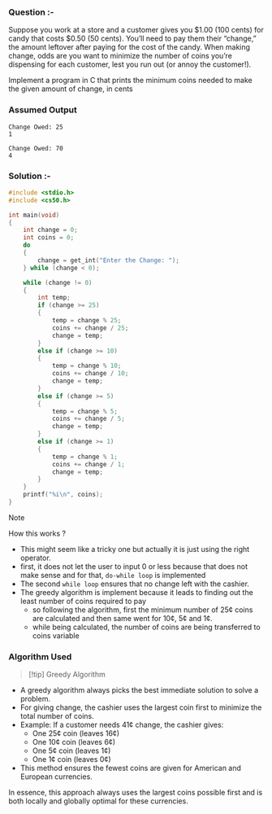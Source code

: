 ### Question :-

Suppose you work at a store and a customer gives you $1.00 (100 cents) for candy that costs $0.50 (50 cents). You’ll need to pay them their “change,” the amount leftover after paying for the cost of the candy. When making change, odds are you want to minimize the number of coins you’re dispensing for each customer, lest you run out (or annoy the customer!).

Implement a program in C that prints the minimum coins needed to make the given amount of change, in cents

### Assumed Output

```
Change Owed: 25
1

Change Owed: 70
4
```

### Solution :-

```c
#include <stdio.h>
#include <cs50.h>

int main(void)
{
    int change = 0;
    int coins = 0;
    do
    {
        change = get_int("Enter the Change: ");
    } while (change < 0);

    while (change != 0)
    {
        int temp;
        if (change >= 25)
        {
            temp = change % 25;
            coins += change / 25;
            change = temp;
        }
        else if (change >= 10)
        {
            temp = change % 10;
            coins += change / 10;
            change = temp;
        }
        else if (change >= 5)
        {
            temp = change % 5;
            coins += change / 5;
            change = temp;
        }
        else if (change >= 1)
        {
            temp = change % 1;
            coins += change / 1;
            change = temp;
        }
    }
    printf("%i\n", coins);
}
```

> [!NOTE]
> How this works ?

- This might seem like a tricky one but actually it is just using the right operator.
- first, it does not let the user to input 0 or less because that does not make sense and for that, `do-while loop` is implemented
- The second `while loop` ensures that no change left with the cashier.
- The greedy algorithm is implement because it leads to finding out the least number of coins required to pay
  - so following the algorithm, first the minimum number of 25¢ coins are calculated and then same went for 10¢, 5¢ and 1¢.
  - while being calculated, the number of coins are being transferred to coins variable

### Algorithm Used

> [!tip] Greedy Algorithm

- A greedy algorithm always picks the best immediate solution to solve a problem.
- For giving change, the cashier uses the largest coin first to minimize the total number of coins.
- Example: If a customer needs 41¢ change, the cashier gives:
  - One 25¢ coin (leaves 16¢)
  - One 10¢ coin (leaves 6¢)
  - One 5¢ coin (leaves 1¢)
  - One 1¢ coin (leaves 0¢)
- This method ensures the fewest coins are given for American and European currencies.

In essence, this approach always uses the largest coins possible first and is both locally and globally optimal for these currencies.
